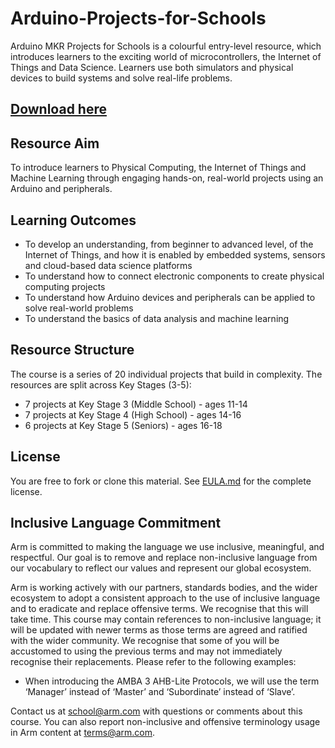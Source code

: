 # Arduino-Projects-for-Schools
Arduino MKR Projects for Schools is a colourful entry-level resource, which introduces learners to the exciting world of microcontrollers, the Internet of Things and Data Science. Learners use both simulators and physical devices to build systems and solve real-life problems.

## [Download here](https://github.com/arm-university/arduino-projects-for-schools/archive/refs/heads/main.zip)

## Resource Aim
To introduce learners to Physical Computing, the Internet of Things and Machine Learning through engaging hands-on, real-world projects using an Arduino and peripherals.

## Learning Outcomes
- To develop an understanding, from beginner to advanced level, of the Internet of Things, and how it is enabled by embedded systems, sensors and cloud-based data science platforms
- To understand how to connect electronic components to create physical computing projects
- To understand how Arduino devices and peripherals can be applied to solve real-world problems
- To understand the basics of data analysis and machine learning

## Resource Structure
The course is a series of 20 individual projects that build in complexity. The resources are split across Key Stages (3-5):

- 7 projects at Key Stage 3 (Middle School) - ages 11-14
- 7 projects at Key Stage 4 (High School) - ages 14-16
- 6 projects at Key Stage 5 (Seniors) - ages 16-18

## License
You are free to fork or clone this material. See [EULA.md](https://github.com/arm-university/arduino-projects-for-schools/blob/main/EULA) for the complete license.

## Inclusive Language Commitment
Arm is committed to making the language we use inclusive, meaningful, and respectful. Our goal is to remove and replace non-inclusive language from our vocabulary to reflect our values and represent our global ecosystem.

Arm is working actively with our partners, standards bodies, and the wider ecosystem to adopt a consistent approach to the use of inclusive language and to eradicate and replace offensive terms. We recognise that this will take time. This course may contain references to non-inclusive language; it will be updated with newer terms as those terms are agreed and ratified with the wider community. We recognise that some of you will be accustomed to using the previous terms and may not immediately recognise their replacements. Please refer to the following examples:

- When introducing the AMBA 3 AHB-Lite Protocols, we will use the term ‘Manager’ instead of ‘Master’ and ‘Subordinate’ instead of ‘Slave’.

Contact us at school@arm.com with questions or comments about this course. You can also report non-inclusive and offensive terminology usage in Arm content at terms@arm.com.
